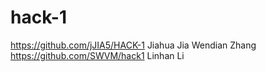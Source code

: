 # hack-1
https://github.com/jJIA5/HACK-1
Jiahua Jia
Wendian Zhang  
https://github.com/SWVM/hack1
Linhan Li   
